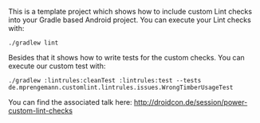 This is a template project which shows how to include custom Lint checks into your Gradle based Android project.
You can execute your Lint checks with:

```
./gradlew lint
```

Besides that it shows how to write tests for the custom checks.
You can execute our custom test with:

```
./gradlew :lintrules:cleanTest :lintrules:test --tests de.mprengemann.customlint.lintrules.issues.WrongTimberUsageTest
```

You can find the associated talk here:
http://droidcon.de/session/power-custom-lint-checks
